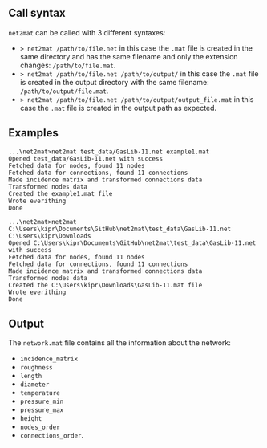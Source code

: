 ## Call syntax

`net2mat` can be called with 3 different syntaxes:

- `> net2mat /path/to/file.net` in this case the `.mat` file is created in the same directory and has the same filename and only the extension changes: `/path/to/file.mat`.
- `> net2mat /path/to/file.net /path/to/output/` in this case the `.mat` file is created in the output directory with the same filename: `/path/to/output/file.mat`.
- `> net2mat /path/to/file.net /path/to/output/output_file.mat` in this case the `.mat` file is created in the output path as expected.

## Examples 

```
...\net2mat>net2mat test_data/GasLib-11.net example1.mat
Opened test_data/GasLib-11.net with success
Fetched data for nodes, found 11 nodes
Fetched data for connections, found 11 connections
Made incidence matrix and transformed connections data
Transformed nodes data
Created the example1.mat file
Wrote everithing
Done

...\net2mat>net2mat C:\Users\kipr\Documents\GitHub\net2mat\test_data\GasLib-11.net C:\Users\kipr\Downloads
Opened C:\Users\kipr\Documents\GitHub\net2mat\test_data\GasLib-11.net with success
Fetched data for nodes, found 11 nodes
Fetched data for connections, found 11 connections
Made incidence matrix and transformed connections data
Transformed nodes data
Created the C:\Users\kipr\Downloads\GasLib-11.mat file
Wrote everithing
Done
```
 
## Output

The `network.mat` file contains all the information about the network:
 - `incidence_matrix`
 - `roughness`
 - `length`
 - `diameter`
 - `temperature`
 - `pressure_min`
 - `pressure_max`
 - `height`
 - `nodes_order`
 - `connections_order`. 
